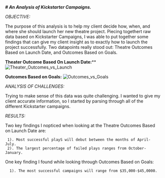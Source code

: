 _**# An Analysis of Kickstarter Campaigns.**_

_OBJECTIVE:_

  The purpose of this analysis is to help my client decide how, when, and where she should launch her new theatre project. Piecing togethert raw data based on Kickstarter Campaigns, I was able to put together some findings that can give my client insight as to exactly how to launch the project successfully. Two datapoints really stood out: Theatre Outcomes Based on Launch Date, and Outcomes Based on Goals.

 **Theater Outcome Based On Launch Date:****
  ![Theater_Outcomes_vs_Launch](https://user-images.githubusercontent.com/99840803/154824805-89fad27d-6574-49b6-9cc2-440bc8d9ad9e.png)


 **Outcomes Based on Goals:**
![Outcomes_vs_Goals](https://user-images.githubusercontent.com/99840803/154824843-8f188c07-2b13-4f10-9f29-f04e02b6cc2a.png)


_ANALYSIS OF CHALLENGES:_

  Trying to make sense of this data was quite challenging. I wanted to give my client accurate information, so I started by parsing through all of the different Kickstarter campaigns. 
  
  
 _RESULTS:_
  
  Two key findings I nopticed when looking at the Theatre Outcomes Based on Launch Date are: 
   
     1). Most successful playS will debut between the months of April-July.
     2). The largest percentage of failed plays ranges from October-January.
     
   One key finding I found while looking through Outcomes Based on Goals:
   
      1). The most successful campaigns will range from $35,000-$45,0000.

  
